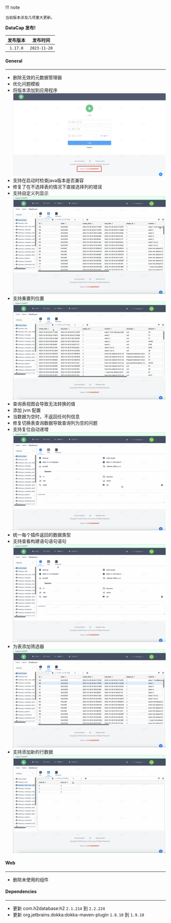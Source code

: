 !!! note

    当前版本涉及几项重大更新。

**DataCap 发布!**

|   发布版本   |     发布时间     |
|:--------:|:------------:|
| `1.17.0` | `2023-11-20` |

#### General

---

- 删除无效的元数据管理器
- 优化问题模板
- 将版本添加到应用程序
  ![img.png](latest/version.png)
- 支持在启动时检查java版本是否兼容
- 修复了在不选择表的情况下直接选择列的错误
- 支持自定义列显示
  ![Column Display](latest/column_display.gif)
- 支持重置列位置
  ![Reset Column Position](latest/reset_column_position.gif)
- 查询表视图会导致无法转换的值
- 添加 jvm 配置
- 当数据为空时，不返回任何列信息
- 修复切换表查询数据导致查询列为空的问题
- 支持复位自动递增
  ![Reset Auto Increment](latest/reset_auto_increment.gif)
- 统一每个插件返回的数据类型
- 支持查看构建语句语句语句
  ![Build Statement](latest/build_statement.gif)
- 为表添加筛选器
  ![Filter](latest/filter.gif)
- 支持添加新的行数据
  ![Add Row](latest/add_row.gif)

#### Web

---

- 删除未使用的组件

#### Dependencies

---

- 更新 com.h2database:h2 `2.1.214` 到 `2.2.224`
- 更新 org.jetbrains.dokka:dokka-maven-plugin `1.8.10` 到 `1.9.10`
